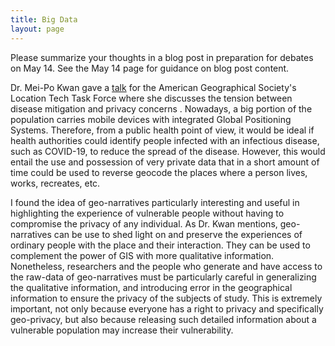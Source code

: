 ```yaml
---
title: Big Data
layout: page
---
```

Please summarize your thoughts in a blog post in preparation for debates on May 14. See the May 14 page for guidance on blog post content.

Dr. Mei-Po Kwan gave a [talk](https://www.youtube.com/watch?v=hDpa3c5ljsA) for the American Geographical Society's Location Tech Task Force where she discusses the tension between disease mitigation and privacy concerns . Nowadays, a big portion of the population carries mobile devices with integrated Global Positioning Systems. Therefore, from a public health point of view, it would be ideal if health authorities could identify people infected with an infectious disease, such as COVID-19, to reduce the spread of the disease. However, this would entail the use and possession of very private data that in a short amount of time could be used to reverse geocode the places where a person lives, works, recreates, etc.

I found the idea of geo-narratives particularly interesting and useful in highlighting the experience of vulnerable people without having to compromise the privacy of any individual. As Dr. Kwan mentions, geo-narratives can be use to shed light on and preserve the experiences of ordinary people with the place and their interaction. They can be used to complement the power of GIS with more qualitative information. Nonetheless, researchers and the people who generate and have access to the raw-data of geo-narratives must be particularly careful in generalizing the qualitative information, and introducing error in the geographical information to ensure the privacy of the subjects of study. This is extremely important, not only because everyone has a right to privacy and specifically geo-privacy, but also because releasing such detailed information about a vulnerable population may increase their vulnerability. 

